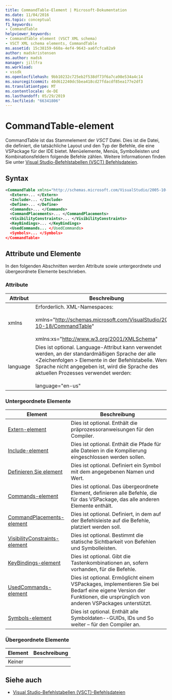 ```yaml
---
title: CommandTable-Element | Microsoft-Dokumentation
ms.date: 11/04/2016
ms.topic: conceptual
f1_keywords:
- CommandTable
helpviewer_keywords:
- CommandTable element (VSCT XML schema)
- VSCT XML schema elements, CommandTable
ms.assetid: 15c38159-660a-4ef4-9643-aa6fcfca82a9
author: madskristensen
ms.author: madsk
manager: jillfra
ms.workload:
- vssdk
ms.openlocfilehash: 9bb10232c725eb2f538df73f6a7ca98e534a4c14
ms.sourcegitcommit: 40d612240dc5bea418cd27fdacdf85ea177e2df3
ms.translationtype: MT
ms.contentlocale: de-DE
ms.lasthandoff: 05/29/2019
ms.locfileid: "66341806"
---
```

# <a name="commandtable-element"></a>CommandTable-element
CommandTable ist das Stammelement der *VSCT* Datei. Dies ist die Datei, die definiert, die tatsächliche Layout und den Typ der Befehle, die eine VSPackage für der IDE bietet. Menüelemente, Menüs, Symbolleisten und Kombinationsfeldern folgende Befehle zählen. Weitere Informationen finden Sie unter [Visual Studio-Befehlstabellen (VSCT) Befehlsdateien](../extensibility/internals/visual-studio-command-table-dot-vsct-files.md).

## <a name="syntax"></a>Syntax

```xml
<CommandTable xmlns="http://schemas.microsoft.com/VisualStudio/2005-10-18/CommandTable" xmlns:xs="http://www.w3.org/2001/XMLSchema" >
  <Extern>... </Extern>
  <Include>... </Include>
  <Define>... </Define>
  <Commands>... </Commands>
  <CommandPlacements>... </CommandPlacements>
  <VisibilityConstraints>... </VisibilityConstraints>
  <KeyBindings>... </KeyBindings>
  <UsedCommands... </UsedCommands>
  <Symbols>... </Symbols>
</CommandTable>
```

## <a name="attributes-and-elements"></a>Attribute und Elemente
 In den folgenden Abschnitten werden Attribute sowie untergeordnete und übergeordnete Elemente beschrieben.

### <a name="attributes"></a>Attribute

| Attribut | Beschreibung |
|-----------| - |
| xmlns | Erforderlich. XML-Namespaces:<br /><br /> xmlns="<http://schemas.microsoft.com/VisualStudio/2005-10-18/CommandTable>"<br /><br /> xmlns:xs="<http://www.w3.org/2001/XMLSchema>" |
| language | Dies ist optional. Language-Attribut kann verwendet werden, an der standardmäßigen Sprache der alle \<Zeichenfolgen > Elemente in der Befehlstabelle.  Wenn die Sprache nicht angegeben ist, wird die Sprache des aktuellen Prozesses verwendet werden:<br /><br /> language="en-us" |

### <a name="child-elements"></a>Untergeordnete Elemente

|Element|Beschreibung|
|-------------|-----------------|
|[Extern-element](../extensibility/extern-element.md)|Dies ist optional. Enthält die präprozessoranweisungen für den Compiler.|
|[Include-element](../extensibility/include-element.md)|Dies ist optional. Enthält die Pfade für alle Dateien in die Kompilierung eingeschlossen werden sollen.|
|[Definieren Sie element](../extensibility/define-element.md)|Dies ist optional. Definiert ein Symbol mit dem angegebenen Namen und Wert.|
|[Commands-element](../extensibility/commands-element.md)|Dies ist optional. Das übergeordnete Element, definieren alle Befehle, die für das VSPackage, das alle anderen Elemente enthält.|
|[CommandPlacements-element](../extensibility/commandplacements-element.md)|Dies ist optional. Definiert, in dem auf der Befehlsleiste auf die Befehle, platziert werden soll.|
|[VisibilityConstraints-element](../extensibility/visibilityconstraints-element.md)|Dies ist optional. Bestimmt die statische Sichtbarkeit von Befehlen und Symbolleisten.|
|[KeyBindings-element](../extensibility/keybindings-element.md)|Dies ist optional. Gibt die Tastenkombinationen an, sofern vorhanden, für die Befehle.|
|[UsedCommands-element](../extensibility/usedcommands-element.md)|Dies ist optional. Ermöglicht einem VSPackages, implementieren Sie bei Bedarf eine eigene Version der Funktionen, die ursprünglich von anderen VSPackages unterstützt.|
|[Symbols-element](https://www.microsoft.com/download/details.aspx?id=55984)|Dies ist optional. Enthält alle Symboldaten--GUIDs, IDs und So weiter – für den Compiler an.|

### <a name="parent-elements"></a>Übergeordnete Elemente

|Element|Beschreibung|
|-------------|-----------------|
|Keiner||

## <a name="see-also"></a>Siehe auch
- [Visual Studio-Befehlstabellen (VSCT)-Befehlsdateien](../extensibility/internals/visual-studio-command-table-dot-vsct-files.md)